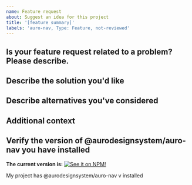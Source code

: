 ```yaml
---
name: Feature request
about: Suggest an idea for this project
title: '[feature summary]'
labels: 'auro-nav, Type: Feature, not-reviewed'
---
```


## Is your feature request related to a problem? Please describe.

<!-- A clear and concise description of what the problem is. Ex. I'm always frustrated when [...] -->

## Describe the solution you'd like

<!-- A clear and concise description of what you want to happen. -->

## Describe alternatives you've considered

<!-- A clear and concise description of any alternative solutions or features you've considered. -->

## Additional context

<!-- Add any other context or screenshots about the feature request here. -->

## Verify the version of @aurodesignsystem/auro-nav you have installed

**The current version is:**
[![See it on NPM!](https://img.shields.io/npm/v/@aurodesignsystem/auro-nav?style=for-the-badge&color=orange)](https://www.npmjs.com/package/@aurodesignsystem/auro-nav)

My project has @aurodesignsystem/auro-nav v<!-- insert npm version number here --> installed
